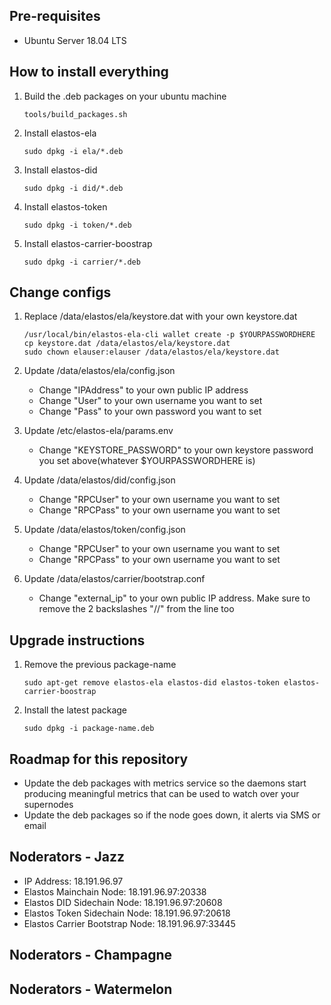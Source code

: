 ## Pre-requisites
- Ubuntu Server 18.04 LTS

## How to install everything
1. Build the .deb packages on your ubuntu machine
    ```
    tools/build_packages.sh
    ```

2. Install elastos-ela
    ```
    sudo dpkg -i ela/*.deb
    ```

3. Install elastos-did
    ```
    sudo dpkg -i did/*.deb
    ```

4. Install elastos-token
    ```
    sudo dpkg -i token/*.deb
    ```

5. Install elastos-carrier-boostrap
    ```
    sudo dpkg -i carrier/*.deb
    ```

## Change configs
1. Replace /data/elastos/ela/keystore.dat with your own keystore.dat
    ```
    /usr/local/bin/elastos-ela-cli wallet create -p $YOURPASSWORDHERE
    cp keystore.dat /data/elastos/ela/keystore.dat
    sudo chown elauser:elauser /data/elastos/ela/keystore.dat
    ```

2. Update /data/elastos/ela/config.json
    - Change "IPAddress" to your own public IP address
    - Change "User" to your own username you want to set
    - Change "Pass" to your own password you want to set
3. Update /etc/elastos-ela/params.env
    - Change "KEYSTORE_PASSWORD" to your own keystore password you set above(whatever $YOURPASSWORDHERE is)
3. Update /data/elastos/did/config.json
    - Change "RPCUser" to your own username you want to set
    - Change "RPCPass" to your own username you want to set
4. Update /data/elastos/token/config.json
    - Change "RPCUser" to your own username you want to set
    - Change "RPCPass" to your own username you want to set
5. Update /data/elastos/carrier/bootstrap.conf
    - Change "external_ip" to your own public IP address. Make sure to remove the 2 backslashes "//" from the line too

## Upgrade instructions
1. Remove the previous package-name 
    ```
    sudo apt-get remove elastos-ela elastos-did elastos-token elastos-carrier-boostrap
    ```
2. Install the latest package
    ```
    sudo dpkg -i package-name.deb
    ```

## Roadmap for this repository
- Update the deb packages with metrics service so the daemons start producing meaningful metrics that can be used to watch over your supernodes 
- Update the deb packages so if the node goes down, it alerts via SMS or email

## Noderators - Jazz
- IP Address: 18.191.96.97
- Elastos Mainchain Node: 18.191.96.97:20338
- Elastos DID Sidechain Node: 18.191.96.97:20608
- Elastos Token Sidechain Node: 18.191.96.97:20618
- Elastos Carrier Bootstrap Node: 18.191.96.97:33445

## Noderators - Champagne


## Noderators - Watermelon